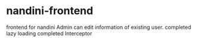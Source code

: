 # nandini-frontend
frontend for nandini
Admin can edit information of existing user.
completed lazy loading
completed Interceptor
